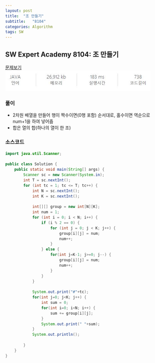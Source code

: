 ```yaml
---
layout: post
title:  "조 만들기"
subtitle:   "8104"
categories: Algorithm
tags: SW
---
```


## SW Expert Academy 8104:  조 만들기

[문제보기](https://swexpertacademy.com/main/code/problem/problemDetail.do?contestProbId=AWwXCn2KQjEDFATu)<br>
![Alt text](/assets/img/sw_expert/8104.JPG)

### 풀이
- 2차원 배열을 만들어 행이 짝수이면(0행 포함) 순서대로, 홀수이면 역순으로 num+1을 하여 넣어줌  
- 합은 열의 합(하나의 열이 한 조)

### 소스코드

~~~ java
import java.util.Scanner;

public class Solution {
	public static void main(String[] args) {
		Scanner sc = new Scanner(System.in);
		int T = sc.nextInt();
		for (int tc = 1; tc <= T; tc++) {
			int N = sc.nextInt();
			int K = sc.nextInt();

			int[][] group = new int[N][K];
			int num = 1;
			for (int i = 0; i < N; i++) {
				if (i % 2 == 0) {
					for (int j = 0; j < K; j++) {
						group[i][j] = num;
						num++;
					}
				} else {
					for(int j=K-1; j>=0; j--) {
						group[i][j] = num;
						num++;
					}
				}
			}
			
			System.out.print("#"+tc);
			for(int j=0; j<K; j++) {
				int sum = 0;
				for(int i=0; i<N; i++) {
					sum += group[i][j];
				}
				System.out.print(" "+sum);
			}
			System.out.println();

		}
	}
}
~~~
